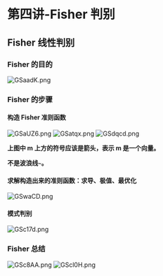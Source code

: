 # 第四讲-Fisher 判别
## Fisher 线性判别
### Fisher 的目的
![GSaadK.png](https://s1.ax1x.com/2020/03/26/GSaadK.png)
### Fisher 的步骤
#### 构造 Fisher 准则函数
![GSaUZ6.png](https://s1.ax1x.com/2020/03/26/GSaUZ6.png)
![GSatqx.png](https://s1.ax1x.com/2020/03/26/GSatqx.png)
![GSdqcd.png](https://s1.ax1x.com/2020/03/26/GSdqcd.png)

**上图中 m 上方的符号应该是箭头，表示 m 是一个向量。**

**不是波浪线`~`。**
#### 求解构造出来的准则函数：求导、极值、最优化
![GSwaCD.png](https://s1.ax1x.com/2020/03/26/GSwaCD.png)
#### 模式判别
![GSc17d.png](https://s1.ax1x.com/2020/03/26/GSc17d.png)
### Fisher 总结
![GSc8AA.png](https://s1.ax1x.com/2020/03/26/GSc8AA.png)
![GScl0H.png](https://s1.ax1x.com/2020/03/26/GScl0H.png)
